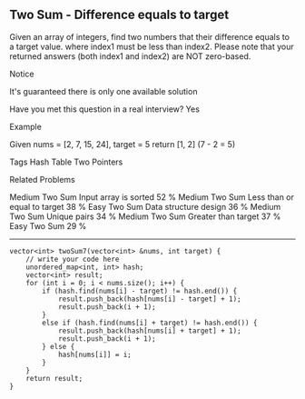 ## Two Sum - Difference equals to target ## 

Given an array of integers, find two numbers that their difference equals to a target value.
where index1 must be less than index2. Please note that your returned answers (both index1 and index2) are NOT zero-based.

 Notice

It's guaranteed there is only one available solution

Have you met this question in a real interview? Yes

Example

Given nums = [2, 7, 15, 24], target = 5
return [1, 2] (7 - 2 = 5)

Tags 
Hash Table Two Pointers

Related Problems 

Medium Two Sum Input array is sorted 52 %
Medium Two Sum Less than or equal to target 38 %
Easy Two Sum Data structure design 36 %
Medium Two Sum Unique pairs 34 %
Medium Two Sum Greater than target 37 %
Easy Two Sum 29 %

----------
	vector<int> twoSum7(vector<int> &nums, int target) {
	    // write your code here
	    unordered_map<int, int> hash;
	    vector<int> result;
	    for (int i = 0; i < nums.size(); i++) {
	        if (hash.find(nums[i] - target) != hash.end()) {
	            result.push_back(hash[nums[i] - target] + 1);
	            result.push_back(i + 1);
	        } 
	        else if (hash.find(nums[i] + target) != hash.end()) {
	            result.push_back(hash[nums[i] + target] + 1);
	            result.push_back(i + 1);
	        } else {
	            hash[nums[i]] = i;
	        }
	    }
	    return result;
	}